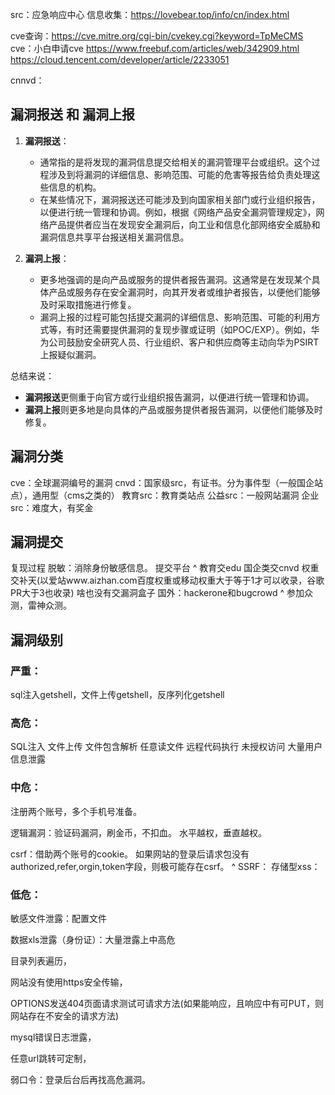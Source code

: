 src：应急响应中心
信息收集：<https://lovebear.top/info/cn/index.html>

cve查询：<https://cve.mitre.org/cgi-bin/cvekey.cgi?keyword=TpMeCMS>
cve：小白申请cve
<https://www.freebuf.com/articles/web/342909.html>
<https://cloud.tencent.com/developer/article/2233051>

cnnvd：

## **漏洞报送 和 漏洞上报**

1. **漏洞报送**：
   * 通常指的是将发现的漏洞信息提交给相关的漏洞管理平台或组织。这个过程涉及到将漏洞的详细信息、影响范围、可能的危害等报告给负责处理这些信息的机构。
   * 在某些情况下，漏洞报送还可能涉及到向国家相关部门或行业组织报告，以便进行统一管理和协调。例如，根据《网络产品安全漏洞管理规定》，网络产品提供者应当在发现安全漏洞后，向工业和信息化部网络安全威胁和漏洞信息共享平台报送相关漏洞信息。

2. **漏洞上报**：
   * 更多地强调的是向产品或服务的提供者报告漏洞。这通常是在发现某个具体产品或服务存在安全漏洞时，向其开发者或维护者报告，以便他们能够及时采取措施进行修复。
   * 漏洞上报的过程可能包括提交漏洞的详细信息、影响范围、可能的利用方式等，有时还需要提供漏洞的复现步骤或证明（如POC/EXP）。例如，华为公司鼓励安全研究人员、行业组织、客户和供应商等主动向华为PSIRT上报疑似漏洞。

总结来说：
* **漏洞报送**更侧重于向官方或行业组织报告漏洞，以便进行统一管理和协调。
* **漏洞上报**则更多地是向具体的产品或服务提供者报告漏洞，以便他们能够及时修复。


## **漏洞分类**
cve：全球漏洞编号的漏洞
cnvd：国家级src，有证书。分为事件型（一般国企站点），通用型（cms之类的）
教育src：教育类站点
公益src：一般网站漏洞
企业src：难度大，有奖金

## **漏洞提交**
复现过程
脱敏：消除身份敏感信息。
提交平台
^
教育交edu
国企类交cnvd
权重交补天(以爱站www.aizhan.com百度权重或移动权重大于等于1才可以收录，谷歌PR大于3也收录)
啥也没有交漏洞盒子
国外：hackerone和bugcrowd
^
参加众测，雷神众测。


## **漏洞级别**

### **严重：**
sql注入getshell，文件上传getshell，反序列化getshell
### **高危：**
SQL注入
文件上传
文件包含解析
任意读文件
远程代码执行
未授权访问
大量用户信息泄露
### **中危：**
注册两个账号，多个手机号准备。

逻辑漏洞：验证码漏洞，刷金币，不扣血。
水平越权，垂直越权。

csrf：借助两个账号的cookie。
如果网站的登录后请求包没有authorized,refer,orgin,token字段，则极可能存在csrf。
^
SSRF：
存储型xss：
### **低危：**
敏感文件泄露：配置文件

数据xls泄露（身份证）：大量泄露上中高危

目录列表遍历，

网站没有使用https安全传输，

OPTIONS发送404页面请求测试可请求方法(如果能响应，且响应中有可PUT，则网站存在不安全的请求方法)

mysql错误日志泄露，

任意url跳转可定制，

弱口令：登录后台后再找高危漏洞。